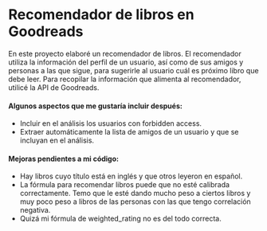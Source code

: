 # Recomendador de libros en Goodreads

En este proyecto elaboré un recomendador de libros. El recomendador utiliza la información del perfil de un usuario, así como de sus amigos y personas a las que sigue, para sugerirle al usuario cuál es próximo libro que debe leer. Para recopilar la información que alimenta al recomendador, utilicé la API de Goodreads. 

#### Algunos aspectos que me gustaría incluir después:
- Incluir en el análisis los usuarios con forbidden access.
- Extraer automáticamente la lista de amigos de un usuario y que se incluyan en el análisis.

#### Mejoras pendientes a mi código:
- Hay libros cuyo título está en inglés y que otros leyeron en español.
- La fórmula para recomendar libros puede que no esté calibrada correctamente. Temo que le esté dando mucho peso a ciertos libros y muy poco peso a libros de las personas con las que tengo correlación negativa. 
- Quizá mi fórmula de weighted_rating no es del todo correcta.